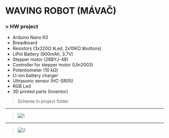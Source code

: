 # WAVING ROBOT (MÁVAČ)
### > HW project
  * Arduino Nano R3
  * Breadboard
  * Resistors (3x220Ω 》Led, 2x10KΩ 》buttons)
  * LiPol Battery (900mAh, 3.7V)
  * Stepper motor (28BYJ-48)
  * Controller for stepper motor (Uln2003)
  * Potentiometer (10 kΩ)
  * LI-ion battery charger 
  * Ultrasonic sensor (HC-SR05)
  * RGB Led
  * 3D printed parts (Inventor)
  >Scheme in project folder
  ***
  >![1](https://github.com/melovin/Waving_robor/assets/70209304/13362673-c509-4c91-a304-193ec52c06d5)
***
  >![2](https://github.com/melovin/Waving_robor/assets/70209304/24466272-35cf-472c-96bc-45e1cde433f3)
 
 
